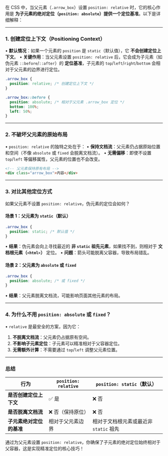 在 CSS 中，当父元素（`.arrow_box`）设置 `position: relative` 时，它的核心作用是 **为子元素的绝对定位（`position: absolute`）提供一个定位基准**。以下是详细解释：

---

### **1. 创建定位上下文（Positioning Context）**
• **默认情况**：如果一个元素的 `position` 是 `static`（默认值），它 **不会创建定位上下文**。
• **关键作用**：当父元素设置 `position: relative` 后，它会成为子元素（如伪元素 `::before`/`::after`）的 **定位基准**，子元素的 `top`/`left`/`right`/`bottom` 会相对于父元素的边界进行定位。

```css
.arrow_box {
  position: relative; /* 创建定位上下文 */
}

.arrow_box::before {
  position: absolute; /* 相对于父元素 .arrow_box 定位 */
  bottom: 100%;
  left: 50%;
}
```

---

### **2. 不破坏父元素的原始布局**
• `position: relative` 的独特之处在于：
• **保持文档流**：父元素仍占据原始位置和空间（不像 `absolute` 或 `fixed` 会脱离文档流）。
• **无需偏移**：即使不设置 `top`/`left` 等偏移属性，父元素的位置也不会改变。

```html
<!-- 父元素保持原有布局 -->
<div class="arrow_box">内容</div>
```

---

### **3. 对比其他定位方式**
如果父元素不设置 `position: relative`，伪元素的定位会如何？

#### 场景 1：父元素为 `static`（默认）
```css
.arrow_box {
  position: static; /* 默认值 */
}
```
• **结果**：伪元素会向上寻找最近的 **非 `static` 祖先元素**，如果找不到，则相对于 **文档根元素（`<html>`）** 定位。
• **问题**：箭头可能脱离父容器，导致布局错乱。

#### 场景 2：父元素为 `absolute` 或 `fixed`
```css
.arrow_box {
  position: absolute; /* 或 fixed */
}
```
• **结果**：父元素脱离文档流，可能影响页面其他元素的布局。

---

### **4. 为什么不用 `position: absolute` 或 `fixed`？**
• `relative` 是最安全的方案，因为它：
1. **不脱离文档流**：父元素仍占据原有空间。
2. **不影响子元素定位**：子元素可以精准相对于父容器定位。
3. **无需额外计算**：不需要通过 `top`/`left` 调整父元素位置。

---

### **总结**
| 行为                          | `position: relative`          | `position: static`（默认）       |
|------------------------------|--------------------------------|---------------------------------|
| **是否创建定位上下文**         | ✅ 是                          | ❌ 否                           |
| **是否脱离文档流**            | ❌ 否（保持原位）               | ❌ 否                           |
| **子元素绝对定位的基准**       | 相对于父元素边界               | 相对于文档根元素或最近非 `static` 祖先 |

通过为父元素设置 `position: relative`，你确保了子元素的绝对定位始终相对于父容器，这是实现精准定位的核心技巧！